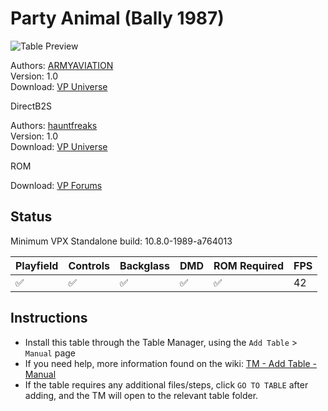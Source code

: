 ﻿# Party Animal (Bally 1987)

![Table Preview](../../images/vpx-partyanimal.png)

Authors: [ARMYAVIATION](https://vpuniverse.com/profile/18348-armyaviation/)  
Version: 1.0  
Download: [VP Universe](https://vpuniverse.com/files/file/5962-party-animal-bally-1987/)

DirectB2S

Authors: [hauntfreaks](https://vpuniverse.com/profile/5216-hauntfreaks/)  
Version: 1.0  
Download: [VP Universe](https://vpuniverse.com/files/file/11800-party-animal-bally-1987-b2s-with-full-dmd/)

ROM

Download: [VP Forums](https://www.vpforums.org/index.php?app=downloads&showfile=275)

## Status 

Minimum VPX Standalone build: 10.8.0-1989-a764013

| Playfield | Controls | Backglass | DMD | ROM Required | FPS | 
|-----------|----------|-----------|-----|--------------|-----|
| :white_check_mark: | :white_check_mark: | :white_check_mark: | :white_check_mark: | :white_check_mark: | 42 |

## Instructions

- Install this table through the Table Manager, using the `Add Table` > `Manual` page
- If you need help, more information found on the wiki: [TM - Add Table - Manual](https://github.com/LegendsUnchained/vpx-standalone-alp4k/wiki/%5B04%5D-%F0%9F%A7%A1-TM-%E2%80%90-Other-Features#add-table---manual)
- If the table requires any additional files/steps, click `GO TO TABLE` after adding, and the TM will open to the relevant table folder.

